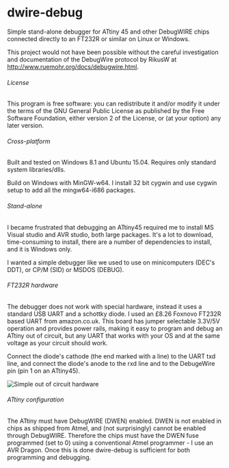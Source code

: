 # dwire-debug

Simple stand-alone debugger for ATtiny 45 and other DebugWIRE chips connected
directly to an FT232R or similar on Linux or Windows.

This project would not have been possible without the careful investigation
and documentation of the DebugWire protocol by RikusW at
http://www.ruemohr.org/docs/debugwire.html.

###### License

This program is free software: you can redistribute it and/or modify it under
the terms of the GNU General Public License as published by the Free Software
Foundation, either version 2 of the License, or (at your option) any later
version.

###### Cross-platform

Built and tested on Windows 8.1 and Ubuntu 15.04. Requires only standard system
libraries/dlls.

Build on Windows with MinGW-w64. I install 32 bit cygwin and use cygwin setup
to add all the mingw64-i686 packages.

###### Stand-alone

I became frustrated that debugging an ATtiny45 required me to install MS Visual
studio and AVR studio, both large packages. It's a lot to download,
time-consuming to install, there are a number of dependencies to install, and
it is Windows only.

I wanted a simple debugger like we used to use on minicomputers (DEC's DDT), or
CP/M (SID) or MSDOS (DEBUG).

###### FT232R hardware

The debugger does not work with special hardware, instead it uses a standard USB
UART and a schottky diode. I used an £8.26 Foxnovo FT232R based UART from
amazon.co.uk. This board has jumper selectable 3.3V/5V operation and provides
power rails, making it easy to program and debug an ATtiny out of circuit, but
any UART that works with your OS and at the same voltage as your circuit should
work.

Connect the diode's cathode (the end marked with a line) to the UART txd line,
and connect the diode's anode to the rxd line and to the DebugeWire pin (pin 1
on an ATtiny45).

![Simple out of circuit hardware](https://github.com/dcwbrown/dwire-debug/blob/master/simple-hardware.jpg)

###### ATtiny configuration

The ATtiny must have DebugWIRE (DWEN) enabled. DWEN is not enabled in chips
as shipped from Atmel, and (not surprisingly) cannot be enabled through
DebugWIRE. Therefore the chips must have the DWEN fuse programmed (set to 0)
using a conventional Atmel programmer - I use an AVR Dragon. Once this is
done dwire-debug is sufficient for both programming and debugging.

